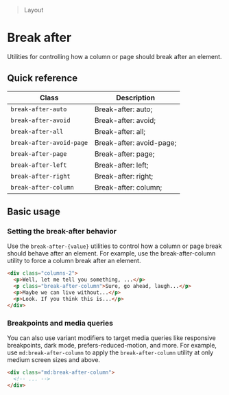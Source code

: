 > Layout

# Break after
Utilities for controlling how a column or page should break after an element.

## Quick reference

| Class                       | Description                               |
| --------------------------- | ----------------------------------------- |
| `break-after-auto`          | Break-after: auto;                        |
| `break-after-avoid`         | Break-after: avoid;                       |
| `break-after-all`           | Break-after: all;                         |
| `break-after-avoid-page`    | Break-after: avoid-page;                  |
| `break-after-page`          | Break-after: page;                        |
| `break-after-left`          | Break-after: left;                        |
| `break-after-right`         | Break-after: right;                       |
| `break-after-column`        | Break-after: column;                      |

## Basic usage
### Setting the break-after behavior
Use the `break-after-{value}` utilities to control how a column or page break should behave after an element. For example, use the break-after-column utility to force a column break after an element.

```html
<div class="columns-2">
  <p>Well, let me tell you something, ...</p>
  <p class="break-after-column">Sure, go ahead, laugh...</p>
  <p>Maybe we can live without...</p>
  <p>Look. If you think this is...</p>
</div>
```

### Breakpoints and media queries
You can also use variant modifiers to target media queries like responsive breakpoints, dark mode, prefers-reduced-motion, and more. For example, use `md:break-after-column` to apply the `break-after-column` utility at only medium screen sizes and above.

```html
<div class="md:break-after-column">
  <!-- ... -->
</div>
```

